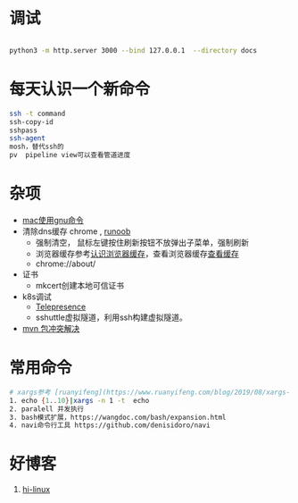 # 调试

```bash

python3 -m http.server 3000 --bind 127.0.0.1  --directory docs
```

# 每天认识一个新命令

```bash
ssh -t command
ssh-copy-id
sshpass
ssh-agent
mosh，替代ssh的
pv  pipeline view可以查看管道进度
```

# 杂项

* [mac使用gnu命令](https://blog.cotes.info/posts/use-gnu-utilities-in-mac/)
* 清除dns缓存 chrome , [runoob](https://www.runoob.com/w3cnote/chrome-clear-dns-cache.html)
  * 强制清空， 鼠标左键按住刷新按钮不放弹出子菜单，强制刷新
  * 浏览器缓存参考[认识浏览器缓存](https://segmentfault.com/a/1190000009970329)，查看浏览器缓存[查看缓存](https://blog.csdn.net/yerenyuan_pku/article/details/88881967)
  * chrome://about/
* 证书
  * mkcert创建本地可信证书
* k8s调试
  * [Telepresence](https://www.hi-linux.com/posts/21833.html)
  * sshuttle虚拟隧道，利用ssh构建虚拟隧道。
* [mvn 包冲突解决](https://segmentfault.com/a/1190000023446358)

# 常用命令

```bash
# xargs参考 [ruanyifeng](https://www.ruanyifeng.com/blog/2019/08/xargs-tutorial.html)
1. echo {1..10}|xargs -n 1 -t  echo 
2. paralell 并发执行
3. bash模式扩展，https://wangdoc.com/bash/expansion.html
4. navi命令行工具 https://github.com/denisidoro/navi
```

# 好博客

1. [hi-linux](https://www.hi-linux.com/categories/Linux/)
